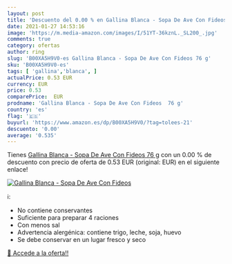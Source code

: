 ```yaml
---
layout: post
title: 'Descuento del 0.00 % en Gallina Blanca - Sopa De Ave Con Fideos '
date: 2021-01-27 14:53:16
image: 'https://m.media-amazon.com/images/I/51YT-36kznL._SL200_.jpg'
comments: true
category: ofertas
author: ring
slug: 'B00XA5H9V0-es Gallina Blanca - Sopa De Ave Con Fideos 76 g'
sku: 'B00XA5H9V0-es'
tags: [ 'gallina','blanca', ]
actualPrice: 0.53 EUR
currency: EUR
price: 0.53
comparePrice:  EUR
prodname: 'Gallina Blanca - Sopa De Ave Con Fideos  76 g'
country: 'es'
flag: '🇪🇸'
buyurl: 'https://www.amazon.es/dp/B00XA5H9V0/?tag=tolees-21'
descuento: '0.00'
average: '0.535'
---
```


Tienes [Gallina Blanca - Sopa De Ave Con Fideos  76 g](https://www.amazon.es/dp/B00XA5H9V0/?tag=tolees-21) con un 0.00 % de descuento con precio de oferta de 0.53 EUR (original:  EUR) en el siguiente enlace!

[![Gallina Blanca - Sopa De Ave Con Fideos ](https://m.media-amazon.com/images/I/51YT-36kznL._SL200_.jpg)](https://www.amazon.es/dp/B00XA5H9V0/?tag=tolees-21)

ℹ️:

- No contiene conservantes
- Suficiente para preparar 4 raciones
- Con menos sal
- Advertencia alergénica: contiene trigo, leche, soja, huevo
- Se debe conservar en un lugar fresco y seco

[🛒 Accede a la oferta!!](https://www.amazon.es/dp/B00XA5H9V0/?tag=tolees-21)
